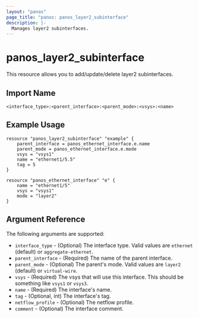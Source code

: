 ```yaml
---
layout: "panos"
page_title: "panos: panos_layer2_subinterface"
description: |-
  Manages layer2 subinterfaces.
---
```


# panos_layer2_subinterface

This resource allows you to add/update/delete layer2 subinterfaces.


## Import Name

```
<interface_type>:<parent_interface>:<parent_mode>:<vsys>:<name>
```


## Example Usage

```hcl
resource "panos_layer2_subinterface" "example" {
    parent_interface = panos_ethernet_interface.e.name
    parent_mode = panos_ethernet_interface.e.mode
    vsys = "vsys1"
    name = "ethernet1/5.5"
    tag = 5
}

resource "panos_ethernet_interface" "e" {
    name = "ethernet1/5"
    vsys = "vsys1"
    mode = "layer2"
}
```

## Argument Reference

The following arguments are supported:

* `interface_type` - (Optional) The interface type.  Valid values are `ethernet` (default)
  or `aggregate-ethernet`.
* `parent_interface` - (Required) The name of the parent interface.
* `parent_mode` - (Optional) The parent's mode.  Valid values are `layer2` (default)
  or `virtual-wire`.
* `vsys` - (Required) The vsys that will use this interface.  This should be
  something like `vsys1` or `vsys3`.
* `name` - (Required) The interface's name.
* `tag` - (Optional, int) The interface's tag.
* `netflow_profile` - (Optional) The netflow profile.
* `comment` - (Optional) The interface comment.
